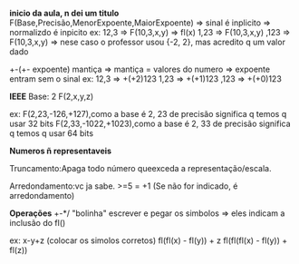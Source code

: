 __inicio da aula, n dei um titulo__
F(Base,Precisão,MenorExpoente,MaiorExpoente)
  => sinal é inplicito
  => normalizdo é inpicito
ex:
  12,3 => F(10,3,x,y) => fl(x)
  1,23 => F(10,3,x,y)
  ,123 => F(10,3,x,y)
    => nese caso o professor usou {-2, 2}, mas acredito q um valor dado

+-(+- expoente) mantiça
  => mantiça = valores do numero
    => expoente entram sem o sinal
ex:
  12,3 => +(+2)123
  1,23 => +(+1)123
  ,123 => +(+0)123

__IEEE__
  Base: 2
  F(2,x,y,z)

ex:
  F(2,23,-126,+127),como a base é 2, 23 de precisão significa q temos q usar 32 bits
  F(2,33,-1022,+1023),como a base é 2, 33 de precisão significa q temos q usar 64 bits

__Numeros ñ representaveis__

Truncamento:Apaga todo número queexceda a representação/escala.

Arredondamento:vc ja sabe. >=5 = +1 (Se não for indicado, é arredondamento)

__Operações__
+-*/ "bolinha" escrever e pegar os simbolos
    => eles indicam a inclusão do fl()

ex:
    x-y+z (colocar os simolos corretos)
        fl(fl(x) - fl(y)) + z
        fl(fl(fl(x) - fl(y)) + fl(z))
